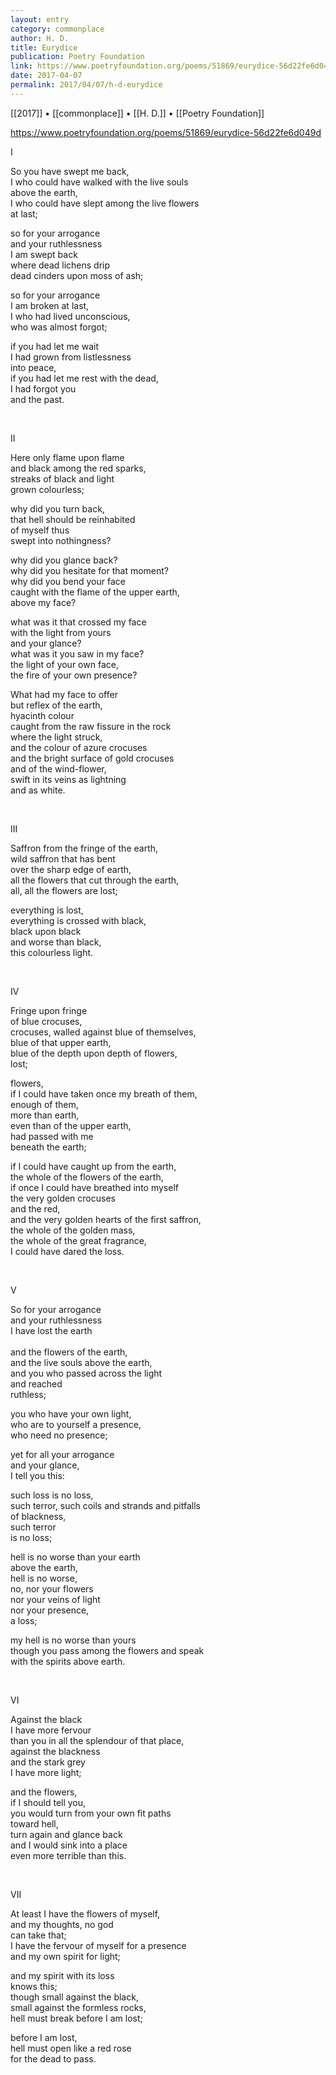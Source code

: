 ```yaml
---
layout: entry
category: commonplace
author: H. D.
title: Eurydice
publication: Poetry Foundation
link: https://www.poetryfoundation.org/poems/51869/eurydice-56d22fe6d049d
date: 2017-04-07
permalink: 2017/04/07/h-d-eurydice
---
```


[[2017]] • [[commonplace]] • [[H. D.]] • [[Poetry Foundation]] 

https://www.poetryfoundation.org/poems/51869/eurydice-56d22fe6d049d

I

So you have swept me back,
<br>I who could have walked with the live souls
<br>above the earth,
<br>I who could have slept among the live flowers
<br>at last;

so for your arrogance
<br>and your ruthlessness
<br>I am swept back
<br>where dead lichens drip
<br>dead cinders upon moss of ash;

so for your arrogance
<br>I am broken at last,
<br>I who had lived unconscious,
<br>who was almost forgot;

if you had let me wait
<br>I had grown from listlessness
<br>into peace,
<br>if you had let me rest with the dead,
<br>I had forgot you
<br>and the past.

<br>

II

Here only flame upon flame
<br>and black among the red sparks,
<br>streaks of black and light
<br>grown colourless;

why did you turn back,
<br>that hell should be reinhabited
<br>of myself thus
<br>swept into nothingness?

why did you glance back?
<br>why did you hesitate for that moment?
<br>why did you bend your face
<br>caught with the flame of the upper earth,
<br>above my face?

what was it that crossed my face
<br>with the light from yours
<br>and your glance?
<br>what was it you saw in my face?
<br>the light of your own face,
<br>the fire of your own presence?

What had my face to offer
<br>but reflex of the earth,
<br>hyacinth colour
<br>caught from the raw fissure in the rock
<br>where the light struck,
<br>and the colour of azure crocuses
<br>and the bright surface of gold crocuses
<br>and of the wind-flower,
<br>swift in its veins as lightning
<br>and as white.

<br>

III

Saffron from the fringe of the earth,
<br>wild saffron that has bent
<br>over the sharp edge of earth,
<br>all the flowers that cut through the earth,
<br>all, all the flowers are lost;

everything is lost,
<br>everything is crossed with black,
<br>black upon black
<br>and worse than black,
<br>this colourless light.

<br>

IV

Fringe upon fringe
<br>of blue crocuses,
<br>crocuses, walled against blue of themselves,
<br>blue of that upper earth,
<br>blue of the depth upon depth of flowers,
<br>lost;

flowers,
<br>if I could have taken once my breath of them,
<br>enough of them,
<br>more than earth,
<br>even than of the upper earth,
<br>had passed with me
<br>beneath the earth;

if I could have caught up from the earth,
<br>the whole of the flowers of the earth,
<br>if once I could have breathed into myself
<br>the very golden crocuses
<br>and the red,
<br>and the very golden hearts of the first saffron,
<br>the whole of the golden mass,
<br>the whole of the great fragrance,
<br>I could have dared the loss.

<br>

V

So for your arrogance
<br>and your ruthlessness
<br>I have lost the earth   
<br>and the flowers of the earth,
<br>and the live souls above the earth,
<br>and you who passed across the light
<br>and reached
<br>ruthless;

you who have your own light,
<br>who are to yourself a presence,
<br>who need no presence;

yet for all your arrogance
<br>and your glance,
<br>I tell you this:

such loss is no loss,
<br>such terror, such coils and strands and pitfalls
<br>of blackness,
<br>such terror
<br>is no loss;

hell is no worse than your earth
<br>above the earth,
<br>hell is no worse,
<br>no, nor your flowers
<br>nor your veins of light
<br>nor your presence,
<br>a loss;

my hell is no worse than yours
<br>though you pass among the flowers and speak
<br>with the spirits above earth.

<br>

VI

Against the black
<br>I have more fervour
<br>than you in all the splendour of that place,
<br>against the blackness
<br>and the stark grey
<br>I have more light;

and the flowers,
<br>if I should tell you,
<br>you would turn from your own fit paths
<br>toward hell,
<br>turn again and glance back
<br>and I would sink into a place
<br>even more terrible than this.

<br>

VII

At least I have the flowers of myself,
<br>and my thoughts, no god
<br>can take that;
<br>I have the fervour of myself for a presence
<br>and my own spirit for light;

and my spirit with its loss
<br>knows this;
<br>though small against the black,
<br>small against the formless rocks,
<br>hell must break before I am lost;

before I am lost,
<br>hell must open like a red rose
<br>for the dead to pass.